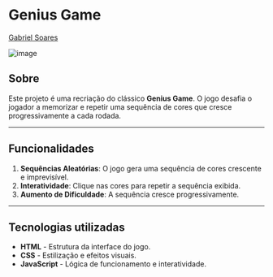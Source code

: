 # Genius Game

[Gabriel Soares](https://www.linkedin.com/in/gabriel-soares-3098782b0/)

![image](https://github.com/user-attachments/assets/ffe733bd-cca4-454e-9fa8-36f9a666c4af)

## Sobre
Este projeto é uma recriação do clássico **Genius Game**. O jogo desafia o jogador a memorizar e repetir uma sequência de cores que cresce progressivamente a cada rodada.

---

## Funcionalidades
1. **Sequências Aleatórias**: O jogo gera uma sequência de cores crescente e imprevisível.
2. **Interatividade**: Clique nas cores para repetir a sequência exibida.
3. **Aumento de Dificuldade**: A sequência cresce progressivamente.

---

## Tecnologias utilizadas
- **HTML** - Estrutura da interface do jogo.
- **CSS** - Estilização e efeitos visuais.
- **JavaScript** - Lógica de funcionamento e interatividade.
